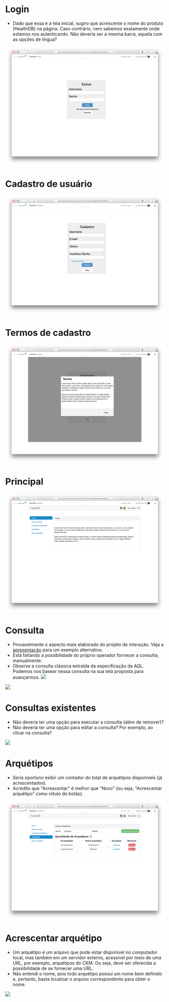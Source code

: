 # Login
- Dado que essa é a tela inicial, sugiro que acrescente o nome do produto (HealthDB) na página. Caso contrário, nem sabemos exatamente onde estamos nos autenticando. Não deveria ser a mesma barra, aquela com as opções de língua?

![](1-login.png)

# Cadastro de usuário

![](2-cadastro.png)

# Termos de cadastro
![](2.1-cadastro-termos.png)

# Principal

![](3-inicio.png)

# Consulta
- Provavelmente o aspecto mais elaborado do projeto de interação. Veja a [apresentação](https://www.slideshare.net/borutf/querying-ehr-data-with-archetype-query-language) para um exemplo alternativo.
- Está faltando a possibilidade do próprio operador fornecer a consulta, manualmente. 
- Observe a consulta clássica extraída da especificação da AQL. Podemos nos basear nessa consulta na sua tela proposta para avançarmos. ![](aql.png)

![](4-cria-consulta.png)

# Consultas existentes
- Não deveria ter uma opção para executar a consulta (além de remover)?
- Não deveria ter uma opção para editar a consulta? Por exemplo, ao clicar na consulta?

![](5-consultas-existentes.png)

# Arquétipos
- Seria oportuno exibir um contador do total de arquétipos disponíveis (já acrescentados).
- Acredito que "Acrescentar" é melhor que "Novo" (ou seja, "Acrescentar arquétipo" como rótulo do botão).

![](6-arquetipos.png)

# Acrescentar arquétipo
- Um arquétipo é um arquivo que pode estar disponível no computador local, mas também em um servidor externo, acessível por meio de uma URL, por exemplo, arquétipos do CKM. Ou seja, deve ser oferecida a possibilidade de se fornecer uma URL.
- Não entendi o nome, pois todo arquétipo possui um nome bem definido e, portanto, basta localizar o arquivo correspondente para obter o nome. 

![](7-novo-arquetipo.png)
